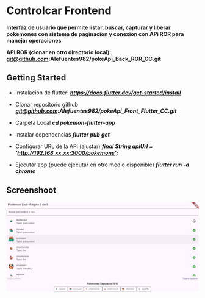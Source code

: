 # Controlcar Frontend
 **Interfaz de usuario que permite listar, buscar, capturar y liberar pokemones
con sistema de paginación y conexion con APi ROR para manejar operaciones**

**API ROR (clonar en otro directorio local): 
git@github.com:Alefuentes982/pokeApi_Back_ROR_CC.git**

## Getting Started

- Instalación de flutter:
***https://docs.flutter.dev/get-started/install***

- Clonar repositorio github
***git@github.com:Alefuentes982/pokeApi_Front_Flutter_CC.git***

- Carpeta Local
***cd pokemon-flutter-app***

- Instalar dependencias
***flutter pub get***

- Configurar URL de la APi (ajustar)
***final String apiUrl = 'http://192.168.xx.xx:3000/pokemons';***

- Ejecutar app (puede ejecutar en otro medio disponible)
***flutter run -d chrome***

## Screenshoot
![Screen](screenFront.jpg)
